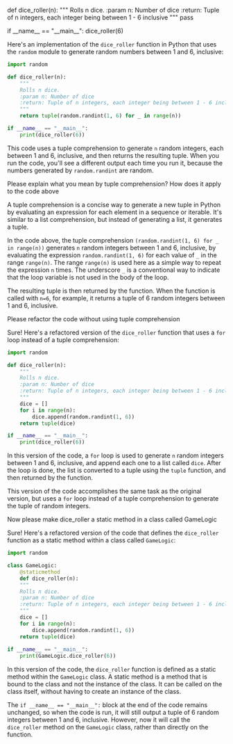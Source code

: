 def dice\_roller(n): 
    """ Rolls n dice. 
    :param n: Number of dice 
    :return: Tuple of n integers, each integer being between 1 - 6 inclusive 
    """ 
    pass 

if \_\_name\_\_ == "\_\_main\_\_": dice\_roller(6)

Here's an implementation of the `dice_roller` function in Python that uses the `random` module to generate random numbers between 1 and 6, inclusive:

```python
import random  

def dice_roller(n):     
    """     
    Rolls n dice.     
    :param n: Number of dice     
    :return: Tuple of n integers, each integer being between 1 - 6 inclusive     
    """     
    return tuple(random.randint(1, 6) for _ in range(n))  

if __name__ == "__main__":     
    print(dice_roller(6))
```

This code uses a tuple comprehension to generate `n` random integers, each between 1 and 6, inclusive, and then returns the resulting tuple. When you run the code, you'll see a different output each time you run it, because the numbers generated by `random.randint` are random.

Please explain what you mean by tuple comprehension? How does it apply to the code above

A tuple comprehension is a concise way to generate a new tuple in Python by evaluating an expression for each element in a sequence or iterable. It's similar to a list comprehension, but instead of generating a list, it generates a tuple.

In the code above, the tuple comprehension `(random.randint(1, 6) for _ in range(n))` generates `n` random integers between 1 and 6, inclusive, by evaluating the expression `random.randint(1, 6)` for each value of `_` in the range `range(n)`. The range `range(n)` is used here as a simple way to repeat the expression `n` times. The underscore `_` is a conventional way to indicate that the loop variable is not used in the body of the loop.

The resulting tuple is then returned by the function. When the function is called with `n=6`, for example, it returns a tuple of 6 random integers between 1 and 6, inclusive.

Please refactor the code without using tuple comprehension

Sure! Here's a refactored version of the `dice_roller` function that uses a `for` loop instead of a tuple comprehension:

```python
import random  

def dice_roller(n):     
    """     
    Rolls n dice.     
    :param n: Number of dice     
    :return: Tuple of n integers, each integer being between 1 - 6 inclusive     
    """     
    dice = []     
    for i in range(n):         
        dice.append(random.randint(1, 6))     
    return tuple(dice)  

if __name__ == "__main__":     
    print(dice_roller(6))
```

In this version of the code, a `for` loop is used to generate `n` random integers between 1 and 6, inclusive, and append each one to a list called `dice`. After the loop is done, the list is converted to a tuple using the `tuple` function, and then returned by the function.

This version of the code accomplishes the same task as the original version, but uses a `for` loop instead of a tuple comprehension to generate the tuple of random integers.

Now please make dice\_roller a static method in a class called GameLogic

Sure! Here's a refactored version of the code that defines the `dice_roller` function as a static method within a class called `GameLogic`:

```python
import random  

class GameLogic:     
    @staticmethod     
    def dice_roller(n):         
    """         
    Rolls n dice.         
    :param n: Number of dice         
    :return: Tuple of n integers, each integer being between 1 - 6 inclusive         
    """         
    dice = []         
    for i in range(n):             
        dice.append(random.randint(1, 6))         
    return tuple(dice)  
    
if __name__ == "__main__":     
    print(GameLogic.dice_roller(6))
```

In this version of the code, the `dice_roller` function is defined as a static method within the `GameLogic` class. A static method is a method that is bound to the class and not the instance of the class. It can be called on the class itself, without having to create an instance of the class.

The `if __name__ == "__main__":` block at the end of the code remains unchanged, so when the code is run, it will still output a tuple of 6 random integers between 1 and 6, inclusive. However, now it will call the `dice_roller` method on the `GameLogic` class, rather than directly on the function.
